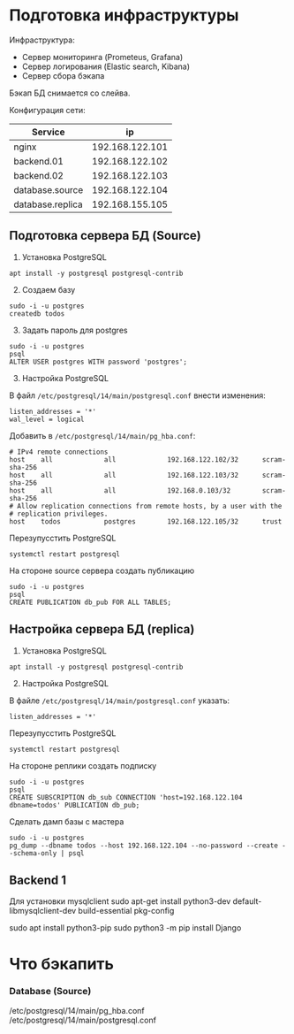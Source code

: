 # Подготовка инфраструктуры

Инфраструктура:

* Сервер мониторинга (Prometeus, Grafana)
* Сервер логирования (Elastic search, Kibana)
* Сервер сбора бэкапа

Бэкап БД снимается со слейва.

Конфигурация сети:

Service          | ip
-----------------|----------------
nginx            | 192.168.122.101
backend.01       | 192.168.122.102
backend.02       | 192.168.122.103
database.source  | 192.168.122.104
database.replica | 192.168.155.105

## Подготовка сервера БД (Source)

1. Установка PostgreSQL

```
apt install -y postgresql postgresql-contrib
```

2. Создаем базу

```
sudo -i -u postgres
createdb todos
```

3. Задать пароль для postgres

```
sudo -i -u postgres
psql
ALTER USER postgres WITH password 'postgres';
```


3. Настройка PostgreSQL

В файл `/etc/postgresql/14/main/postgresql.conf` внести изменения:

```
listen_addresses = '*'
wal_level = logical
```

Добавить в `/etc/postgresql/14/main/pg_hba.conf`:

```
# IPv4 remote connections
host    all             all             192.168.122.102/32      scram-sha-256
host    all             all             192.168.122.103/32      scram-sha-256
host    all             all             192.168.0.103/32        scram-sha-256
# Allow replication connections from remote hosts, by a user with the
# replication privileges.
host    todos           postgres        192.168.122.105/32      trust
```

Перезупусстить PostgreSQL

```
systemctl restart postgresql
```

На стороне source сервера создать публикацию

```
sudo -i -u postgres
psql
CREATE PUBLICATION db_pub FOR ALL TABLES;
```

## Настройка сервера БД (replica)

1. Установка PostgreSQL

```
apt install -y postgresql postgresql-contrib
```

2. Настройка PostgreSQL

В файле `/etc/postgresql/14/main/postgresql.conf` указать:

```
listen_addresses = '*'
```

Перезупусстить PostgreSQL

```
systemctl restart postgresql
```

На стороне реплики создать подписку

```
sudo -i -u postgres
psql
CREATE SUBSCRIPTION db_sub CONNECTION 'host=192.168.122.104 dbname=todos' PUBLICATION db_pub;
```

Сделать дамп базы с мастера

```
sudo -i -u postgres
pg_dump --dbname todos --host 192.168.122.104 --no-password --create --schema-only | psql
```

## Backend 1

Для установки mysqlclient
sudo apt-get install python3-dev default-libmysqlclient-dev build-essential pkg-config

sudo apt install python3-pip
sudo python3 -m pip install Django

# Что бэкапить

### Database (Source)

/etc/postgresql/14/main/pg_hba.conf
/etc/postgresql/14/main/postgresql.conf
